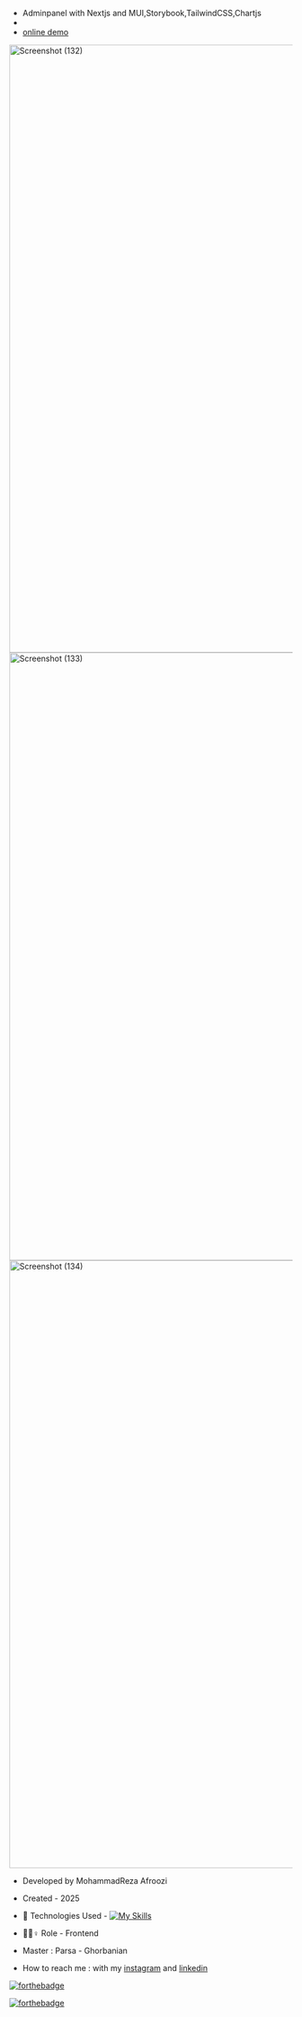 - Adminpanel with Nextjs and MUI,Storybook,TailwindCSS,Chartjs
- 
- [online demo](https://admin-panel-nextjs-mui-cvot.vercel.app/)

<img width="1920" height="1080" alt="Screenshot (132)" src="https://github.com/user-attachments/assets/07a45099-829a-4eaf-8d6b-3844d7d330ec" />
<img width="1920" height="1080" alt="Screenshot (133)" src="https://github.com/user-attachments/assets/4b8abf6b-d6b1-492a-b9dd-94be62586b0b" />
<img width="1920" height="1080" alt="Screenshot (134)" src="https://github.com/user-attachments/assets/021be0c5-03d7-4425-94d3-7fd2d8997dd7" />




- Developed by MohammadReza Afroozi
- Created - 2025
- 🤖 Technologies Used - [![My Skills](https://skillicons.dev/icons?i=nextjs,tailwindcss,mui,react,js)](https://skillicons.dev)

- 🤖🤖♀️ Role - Frontend
- Master : Parsa - Ghorbanian
- How to reach me : with my
[instagram](https://www.instagram.com/afroozi_dev?igsh=MWNvODk2dGwwY29o) and
[linkedin](https://www.linkedin.com/in/mohammad-reza-afroozi)

[![forthebadge](https://forthebadge.com/images/featured/featured-built-with-love.svg)](https://forthebadge.com)

[![forthebadge](https://forthebadge.com/images/badges/made-with-javascript.svg)](https://forthebadge.com)

